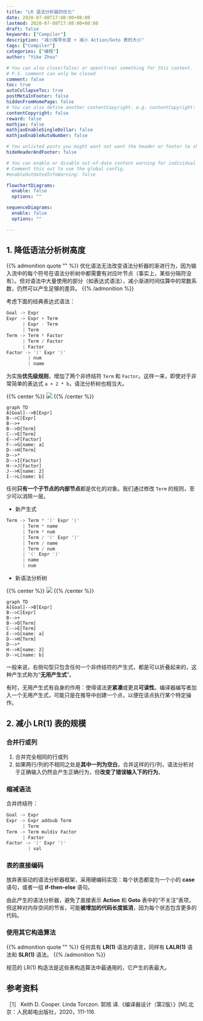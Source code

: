 ```yaml
---
title: "LR 语法分析器的优化"
date: 2020-07-08T17:08:00+08:00
lastmod: 2020-07-08T17:08:00+08:00
draft: false
keywords: ["Compiler"]
description: "减小推导长度 + 减小 Action/Goto 表的大小"
tags: ["Compiler"]
categories: ["编程"]
author: "Yike Zhou"

# You can also close(false) or open(true) something for this content.
# P.S. comment can only be closed
comment: false
toc: true
autoCollapseToc: true
postMetaInFooter: false
hiddenFromHomePage: false
# You can also define another contentCopyright. e.g. contentCopyright: "This is another copyright."
contentCopyright: false
reward: false
mathjax: false
mathjaxEnableSingleDollar: false
mathjaxEnableAutoNumber: false

# You unlisted posts you might want not want the header or footer to show
hideHeaderAndFooter: false

# You can enable or disable out-of-date content warning for individual post.
# Comment this out to use the global config.
#enableOutdatedInfoWarning: false

flowchartDiagrams:
  enable: false
  options: ""

sequenceDiagrams:
  enable: false
  options: ""

---
```


<!--more-->
## 1. 降低语法分析树高度

{{% admonition quote "" %}}
优化语法无法改变语法分析器的渐进行为，因为输入流中的每个符号在语法分析树中都需要有对应叶节点（事实上，某些分隔符没有）。但对语法中大量使用的部分（如表达式语法），减小渐进时间估算中的常数系数，仍然可以产生足够的差异。
{{% /admonition %}}

考虑下面的经典表达式语法：

```c
Goal -> Expr
Expr -> Expr + Term
      | Expr - Term
      | Term
Term -> Term * Factor
      | Term / Factor
      | Factor
Factor -> '(' Expr ')'
        | num
        | name
```

为实施**优先级规则**，增加了两个非终结符 `Term` 和 `Factor`。这样一来，即使对于非常简单的表达式 `a + 2 * b`，语法分析树也相当大。

{{% center %}}
[![](https://mermaid.ink/img/pako:eNpN0D0PgjAQBuC_Qm5UWRw7mCgfgrrpZMtwQhUS2hIsicb4330NGp3unst7l7QPKl2lSdCl564ODrGyS7l23BZhuFjJ5Nb1hbIrIPrHdCyxPOjeYBYByRcJkMqUS-_e-RRcS8tGi4DhGM6-2TcmY8l_Kxm4-XEDbj8X5nAO7z4-FTQjg2PcVHjGQ9kgUORrbbQigbbSZx5ar0jZJ6I8eLe_25KE7wc9o6Gr2Ou4YXyAIXHm9oppx_bonBlDzxcsomAC)](https://mermaid.live/edit#pako:eNpN0D0PgjAQBuC_Qm5UWRw7mCgfgrrpZMtwQhUS2hIsicb4330NGp3unst7l7QPKl2lSdCl564ODrGyS7l23BZhuFjJ5Nb1hbIrIPrHdCyxPOjeYBYByRcJkMqUS-_e-RRcS8tGi4DhGM6-2TcmY8l_Kxm4-XEDbj8X5nAO7z4-FTQjg2PcVHjGQ9kgUORrbbQigbbSZx5ar0jZJ6I8eLe_25KE7wc9o6Gr2Ou4YXyAIXHm9oppx_bonBlDzxcsomAC)
{{% /center %}}

```mermaid
graph TD
A[Goal]-->B[Expr]
B-->C[Expr]
B-->+
B-->D[Term]
C-->E[Term]
E-->F[Factor]
F-->G[name: a]
D-->H[Term]
D-->*
D-->I[Factor]
H-->J[Factor]
J-->K[name: 2]
I-->L[name: b]
```

任何**只有一个子节点的内部节点**都是优化的对象。我们通过修改 `Term` 的规则，至少可以消除一层。

- 新产生式

```c
Term -> Term * '(' Expr ')'
      | Term * name
      | Term * num
      | Term / '(' Expr ')'
      | Term / name
      | Term / num
      | '(' Expr ')'
      | name
      | num
```

- 新语法分析树

{{% center %}}
[![](https://mermaid.ink/img/pako:eNpNzz0PgjAQBuC_Qm5UWBw7mMhHJNFNJluGkxYhoR-pJdEQ_rtngMTp7nn7DtcJGisVMHh6dF1U5cKc-NniUCfJMeXF2_lamJSQ_WO_jJxXymvKMkKxoSCcuUGtWITknFxujz_shClpXNbOYY2vqx81xKCpjr2kyyZhokhA6JRWAhitUrU4DkGAMDNVcQz29jENsOBHFcPoJAaV90h_0sBaHF6UOjR3a_VSmr-GD1Dl)](https://mermaid.live/edit#pako:eNpNzz0PgjAQBuC_Qm5UWBw7mMhHJNFNJluGkxYhoR-pJdEQ_rtngMTp7nn7DtcJGisVMHh6dF1U5cKc-NniUCfJMeXF2_lamJSQ_WO_jJxXymvKMkKxoSCcuUGtWITknFxujz_shClpXNbOYY2vqx81xKCpjr2kyyZhokhA6JRWAhitUrU4DkGAMDNVcQz29jENsOBHFcPoJAaV90h_0sBaHF6UOjR3a_VSmr-GD1Dl)
{{% /center %}}

```mermaid
graph TD
A[Goal]-->B[Expr]
B-->C[Expr]
B-->+
B-->D[Term]
C-->E[Term]
E-->G[name: a]
D-->H[Term]
D-->*
H-->K[name: 2]
D-->L[name: b]
```

一般来说，右侧句型只包含任何一个非终结符的产生式，都是可以折叠起来的，这种产生式称为“**无用产生式**”。

有时，无用产生式有自身的作用：使得语法更**紧凑**或更具**可读性**。编译器编写者加入一个无用产生式，可能只是在推导中创建一个点，以便在该点执行某个特定操作。

## 2. 减小 LR(1) 表的规模

### 合并行或列

1. 合并完全相同的行或列
2. 如果两行/列的不相同之处是**其中一列为空白**，合并这样的行/列，语法分析对于正确输入仍然会产生正确行为，但**改变了错误输入下的行为**。

### 缩减语法

合并终结符：

```c
Goal -> Expr
Expr -> Expr addsub Term
      | Term
Term -> Term muldiv Factor
      | Factor
Factor -> '(' Expr ')'
        | val
```

### 表的直接编码

放弃表驱动的语法分析器框架，采用硬编码实现：每个状态都变为一个小的 **case** 语句，或者一组 **if-then-else** 语句。

由此产生的语法分析器，避免了直接表示 **Action** 和 **Goto** 表中的“不关注”表项，但这种对内存空间的节省，可能**被增加的代码长度抵消**，因为每个状态包含更多的代码。

### 使用其它构造算法

{{% admonition quote "" %}}
任何具有 **LR(1)** 语法的语言，同样有 **LALR(1)** 语法和 **SLR(1)** 语法。
{{% /admonition %}}

规范的 LR(1) 构造法是这些表构造算法中最通用的，它产生的表最大。

## 参考资料

［1］ Keith D. Cooper. Linda Torczon. 郭旭 译.《编译器设计（第2版）》[M].北京：人民邮电出版社，2020，111-116.